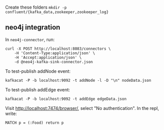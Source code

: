 Create these folders
`mkdir -p confluent/{kafka_data,zookeeper,zookeeper_log}`

## neo4j integration

In `neo4j-connector`, run:

```shell
curl -X POST http://localhost:8083/connectors \
    -H 'Content-Type:application/json' \
    -H 'Accept:application/json' \
    -d @neo4j-kafka-sink-connector.json
```

To test-publish addNode event:

```shell
kafkacat -P -b localhost:9092 -t addNode -l -D "\n" nodeData.json
```

To test-publish addEdge event:

```shell
kafkacat -P -b localhost:9092 -t addEdge edgeData.json
```

Visit [http://localhost:7474/browser/](http://localhost:7474/browser/), select "No authentication". In the repl, write:

```cypher
MATCH p = (:Food) return p
```
